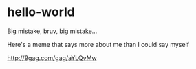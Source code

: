 # hello-world

Big mistake, bruv, big mistake...

Here's a meme that says more about me than I could say myself

http://9gag.com/gag/aYLQvMw

